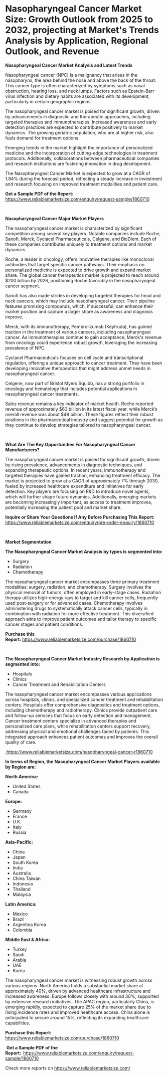 <p><h1>Nasopharyngeal Cancer Market Size: Growth Outlook from 2025 to 2032, projecting at Market's Trends Analysis by Application, Regional Outlook, and Revenue</h1></p><p><strong>Nasopharyngeal Cancer Market Analysis and Latest Trends</strong></p>
<p><p>Nasopharyngeal cancer (NPC) is a malignancy that arises in the nasopharynx, the area behind the nose and above the back of the throat. This cancer type is often characterized by symptoms such as nasal obstruction, hearing loss, and neck lumps. Factors such as Epstein-Barr virus infection and dietary habits are associated with its development, particularly in certain geographic regions.</p><p>The nasopharyngeal cancer market is poised for significant growth, driven by advancements in diagnostic and therapeutic approaches, including targeted therapies and immunotherapies. Increased awareness and early detection practices are expected to contribute positively to market dynamics. The growing geriatric population, who are at higher risk, also fuels demand for treatment options.</p><p>Emerging trends in the market highlight the importance of personalized medicine and the incorporation of cutting-edge technologies in treatment protocols. Additionally, collaborations between pharmaceutical companies and research institutions are fostering innovation in drug development. </p><p>The Nasopharyngeal Cancer Market is expected to grow at a CAGR of 1.84% during the forecast period, reflecting a steady increase in investment and research focusing on improved treatment modalities and patient care.</p></p>
<p><strong>Get a Sample PDF of the Report:&nbsp;</strong> <a href="https://www.reliablemarketsize.com/enquiry/request-sample/1860710?utm_campaign=2634&utm_medium=2&utm_source=Github&utm_content=ia&utm_term=03032025&utm_id=nasopharyngeal-cancer">https://www.reliablemarketsize.com/enquiry/request-sample/1860710</a></p>
<p>&nbsp;</p>
<p><strong>Nasopharyngeal Cancer Major Market Players</strong></p>
<p><p>The nasopharyngeal cancer market is characterized by significant competition among several key players. Notable companies include Roche, Sanofi, Merck, Cyclacel Pharmaceuticals, Celgene, and BioDiem. Each of these companies contributes uniquely to treatment options and market dynamics.</p><p>Roche, a leader in oncology, offers innovative therapies like monoclonal antibodies that target specific cancer pathways. Their emphasis on personalized medicine is expected to drive growth and expand market share. The global cancer therapeutics market is projected to reach around $200 billion by 2026, positioning Roche favorably in the nasopharyngeal cancer segment.</p><p>Sanofi has also made strides in developing targeted therapies for head and neck cancers, which may include nasopharyngeal cancer. Their pipeline features promising compounds, which, if successful, can enhance their market position and capture a larger share as awareness and diagnosis improve.</p><p>Merck, with its immunotherapy, Pembrolizumab (Keytruda), has gained traction in the treatment of various cancers, including nasopharyngeal cancer. As immunotherapies continue to gain acceptance, Merck's revenue from oncology could experience robust growth, leveraging the increasing prevalence of NPC.</p><p>Cyclacel Pharmaceuticals focuses on cell cycle and transcriptional regulation, offering a unique approach to cancer treatment. They have been developing innovative therapeutics that might address unmet needs in nasopharyngeal cancer.</p><p>Celgene, now part of Bristol Myers Squibb, has a strong portfolio in oncology and hematology that includes potential applications in nasopharyngeal cancer treatments.</p><p>Sales revenue remains a key indicator of market health. Roche reported revenue of approximately $63 billion in its latest fiscal year, while Merck’s overall revenue was about $48 billion. These figures reflect their robust positions in the pharmaceutical industry and suggest potential for growth as they continue to develop strategies tailored to nasopharyngeal cancer.</p></p>
<p>&nbsp;</p>
<p><strong>What Are The Key Opportunities For Nasopharyngeal Cancer Manufacturers?</strong></p>
<p><p>The nasopharyngeal cancer market is poised for significant growth, driven by rising prevalence, advancements in diagnostic techniques, and expanding therapeutic options. In recent years, immunotherapy and targeted therapies have gained traction, enhancing treatment efficacy. The market is projected to grow at a CAGR of approximately 7% through 2030, fueled by increased healthcare expenditure and initiatives for early detection. Key players are focusing on R&D to introduce novel agents, which will further shape future dynamics. Additionally, emerging markets are becoming increasingly important, as access to treatment improves, potentially increasing the patient pool and market share.</p></p>
<p><strong>Inquire or Share Your Questions If Any Before Purchasing This Report:</strong> <a href="https://www.reliablemarketsize.com/enquiry/pre-order-enquiry/1860710?utm_campaign=2634&utm_medium=2&utm_source=Github&utm_content=ia&utm_term=03032025&utm_id=nasopharyngeal-cancer">https://www.reliablemarketsize.com/enquiry/pre-order-enquiry/1860710</a></p>
<p>&nbsp;</p>
<p><strong>Market Segmentation</strong></p>
<p><strong>The Nasopharyngeal Cancer Market Analysis by types is segmented into:</strong></p>
<p><ul><li>Surgery</li><li>Radiation</li><li>Chemotherapy</li></ul></p>
<p><p>The nasopharyngeal cancer market encompasses three primary treatment modalities: surgery, radiation, and chemotherapy. Surgery involves the physical removal of tumors, often employed in early-stage cases. Radiation therapy utilizes high-energy rays to target and kill cancer cells, frequently used post-surgery or for advanced cases. Chemotherapy involves administering drugs to systematically attack cancer cells, typically in combination with radiation for more effective treatment. This diversified approach aims to improve patient outcomes and tailor therapy to specific cancer stages and patient conditions.</p></p>
<p><strong>Purchase this Report:&nbsp;</strong><a href="https://www.reliablemarketsize.com/purchase/1860710?utm_campaign=2634&utm_medium=2&utm_source=Github&utm_content=ia&utm_term=03032025&utm_id=nasopharyngeal-cancer">https://www.reliablemarketsize.com/purchase/1860710</a></p>
<p>&nbsp;</p>
<p><strong>The Nasopharyngeal Cancer Market Industry Research by Application is segmented into:</strong></p>
<p><ul><li>Hospitals</li><li>Clinics</li><li>Cancer Treatment and Rehabilitation Centers</li></ul></p>
<p><p>The nasopharyngeal cancer market encompasses various applications across hospitals, clinics, and specialized cancer treatment and rehabilitation centers. Hospitals offer comprehensive diagnostics and treatment options, including chemotherapy and radiotherapy. Clinics provide outpatient care and follow-up services that focus on early detection and management. Cancer treatment centers specialize in advanced therapies and personalized care plans, while rehabilitation centers support recovery, addressing physical and emotional challenges faced by patients. This integrated approach enhances patient outcomes and improves the overall quality of care.</p></p>
<p><a href="https://www.reliablemarketsize.com/nasopharyngeal-cancer-r1860710?utm_campaign=2634&utm_medium=2&utm_source=Github&utm_content=ia&utm_term=03032025&utm_id=nasopharyngeal-cancer">&nbsp;https://www.reliablemarketsize.com/nasopharyngeal-cancer-r1860710</a></p>
<p><strong>In terms of Region, the Nasopharyngeal Cancer Market Players available by Region are:</strong></p>
<p>
    <p> <strong> North America: </strong>
        <ul>
            <li>United States</li>
            <li>Canada</li>
        </ul>
        </p> 
    <p> <strong> Europe: </strong>
        <ul>
            <li>Germany</li>
            <li>France</li>
            <li>U.K.</li>
            <li>Italy</li>
            <li>Russia</li>
        </ul>
        </p> 
    <p> <strong> Asia-Pacific: </strong>
        <ul>
            <li>China</li>
            <li>Japan</li>
            <li>South Korea</li>
            <li>India</li>
            <li>Australia</li>
            <li>China Taiwan</li>
            <li>Indonesia</li>
            <li>Thailand</li>
            <li>Malaysia</li>
        </ul>
        </p> 
    <p> <strong> Latin America: </strong>
        <ul>
            <li>Mexico</li>
            <li>Brazil</li>
            <li>Argentina Korea</li>
            <li>Colombia</li>
        </ul>
        </p> 
    <p> <strong> Middle East & Africa: </strong>
        <ul>
            <li>Turkey</li>
            <li>Saudi</li>
            <li>Arabia</li>
            <li>UAE</li>
            <li>Korea</li>
        </ul>
    </p>
    </p>
<p><p>The nasopharyngeal cancer market is witnessing robust growth across various regions. North America holds a substantial market share at approximately 40%, driven by advanced healthcare infrastructure and increased awareness. Europe follows closely with around 30%, supported by extensive research initiatives. The APAC region, particularly China, is emerging rapidly, expected to capture 25% of the market share due to rising incidence rates and improved healthcare access. China alone is anticipated to secure around 15%, reflecting its expanding healthcare capabilities.</p></p>
<p><strong>Purchase this Report: </strong><a href="https://www.reliablemarketsize.com/purchase/1860710?utm_campaign=2634&utm_medium=2&utm_source=Github&utm_content=ia&utm_term=03032025&utm_id=nasopharyngeal-cancer">https://www.reliablemarketsize.com/purchase/1860710</a></p>
<p>&nbsp;<strong>Get a Sample PDF of the Report:&nbsp;&nbsp;</strong><a href="https://www.reliablemarketsize.com/enquiry/request-sample/1860710?utm_campaign=2634&utm_medium=2&utm_source=Github&utm_content=ia&utm_term=03032025&utm_id=nasopharyngeal-cancer">https://www.reliablemarketsize.com/enquiry/request-sample/1860710</a></p>
<p><strong></strong></p>
<p>Check more reports on <a href="https://www.reliablemarketsize.com/?utm_campaign=2634&utm_medium=2&utm_source=Github&utm_content=ia&utm_term=03032025&utm_id=nasopharyngeal-cancer">https://www.reliablemarketsize.com/</a></p>